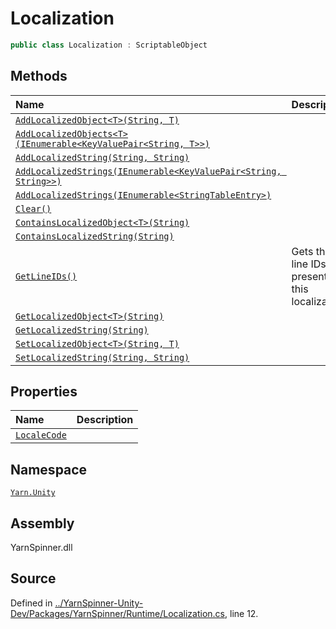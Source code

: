 # Localization

```csharp
public class Localization : ScriptableObject
```

## Methods

| Name | Description |
| :--- | :--- |
| [`AddLocalizedObject<T>(String, T)`](localization.addlocalizedobject-1-system.string-0.md) |  |
| [`AddLocalizedObjects<T>(IEnumerable<KeyValuePair<String, T>>)`](localization.addlocalizedobjects-1-ienumerable-keyvaluepair-system.string-0.md) |  |
| [`AddLocalizedString(String, String)`](localization.addlocalizedstring-system.string-system.string.md) |  |
| [`AddLocalizedStrings(IEnumerable<KeyValuePair<String, String>>)`](localization.addlocalizedstrings-ienumerable-keyvaluepair-system.string-system.string.md) |  |
| [`AddLocalizedStrings(IEnumerable<StringTableEntry>)`](localization.addlocalizedstrings-ienumerable-stringtableentry.md) |  |
| [`Clear()`](localization.clear.md) |  |
| [`ContainsLocalizedObject<T>(String)`](localization.containslocalizedobject-1-system.string.md) |  |
| [`ContainsLocalizedString(String)`](localization.containslocalizedstring-system.string.md) |  |
| [`GetLineIDs()`](localization.getlineids.md) | Gets the line IDs present in this localization. |
| [`GetLocalizedObject<T>(String)`](localization.getlocalizedobject-1-system.string.md) |  |
| [`GetLocalizedString(String)`](localization.getlocalizedstring-system.string.md) |  |
| [`SetLocalizedObject<T>(String, T)`](localization.setlocalizedobject-1-system.string-0.md) |  |
| [`SetLocalizedString(String, String)`](localization.setlocalizedstring-system.string-system.string.md) |  |

## Properties

| Name | Description |
| :--- | :--- |
| [`LocaleCode`](localization.localecode.md) |  |

## Namespace

[`Yarn.Unity`](../)

## Assembly

YarnSpinner.dll

## Source

Defined in [../YarnSpinner-Unity-Dev/Packages/YarnSpinner/Runtime/Localization.cs](https://github.com/YarnSpinnerTool/YarnSpinner-Unity//blob/develop/Runtime/Localization.cs#L12), line 12.

